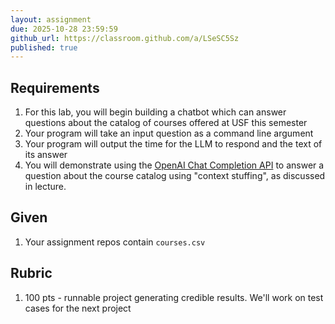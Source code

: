 ```yaml
---
layout: assignment
due: 2025-10-28 23:59:59
github_url: https://classroom.github.com/a/LSeSC5Sz
published: true
---
```


## Requirements

1. For this lab, you will begin building a chatbot which can answer questions 
about the catalog of courses offered at USF this semester
1. Your program will take an input question as a command line argument
1. Your program will output the time for the LLM to respond and the text of its answer
1. You will demonstrate using the [OpenAI Chat Completion API](https://github.com/sashabaranov/go-openai) to answer a question about the 
course catalog using "context stuffing", as discussed in lecture.

## Given

1. Your assignment repos contain `courses.csv`

## Rubric

1. 100 pts - runnable project generating credible results. We'll work on test cases 
for the next project